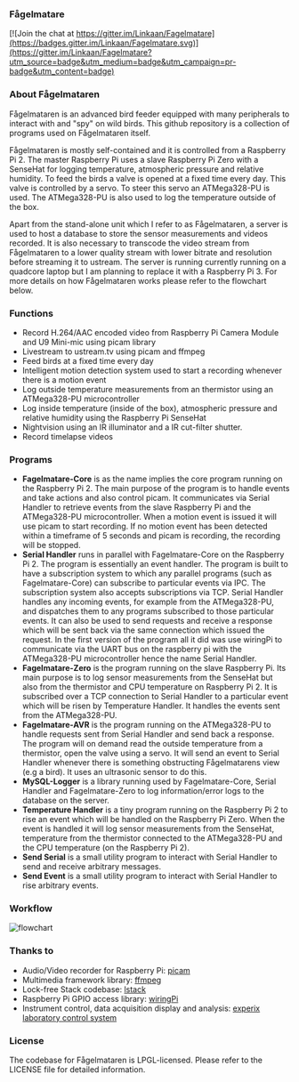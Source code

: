 ### Fågelmatare

[![Join the chat at https://gitter.im/Linkaan/Fagelmatare](https://badges.gitter.im/Linkaan/Fagelmatare.svg)](https://gitter.im/Linkaan/Fagelmatare?utm_source=badge&utm_medium=badge&utm_campaign=pr-badge&utm_content=badge)

### About Fågelmataren

Fågelmataren is an advanced bird feeder equipped with many peripherals to interact with and "spy" on wild birds. This github repository is a collection of programs used on Fågelmataren itself.

Fågelmataren is mostly self-contained and it is controlled from a Raspberry Pi 2. The master Raspberry Pi uses a slave Raspberry Pi Zero with a SenseHat for logging temperature, atmospheric pressure and relative humidity. To feed the birds a valve is opened at a fixed time every day. This valve is controlled by a servo. To steer this servo an ATMega328-PU is used. The ATMega328-PU is also used to log the temperature outside of the box.

Apart from the stand-alone unit which I refer to as Fågelmataren, a server is used to host a database to store the sensor measurements and videos recorded. It is also necessary to transcode the video stream from Fågelmataren to a lower quality stream with lower bitrate and resolution before streaming it to ustream. The server is running currently running on a quadcore laptop but I am planning to replace it with a Raspberry Pi 3. For more details on how Fågelmataren works please refer to the flowchart below.

### Functions

- Record H.264/AAC encoded video from Raspberry Pi Camera Module and U9 Mini-mic using picam library
- Livestream to ustream.tv using picam and ffmpeg
- Feed birds at a fixed time every day
- Intelligent motion detection system used to start a recording whenever there is a motion event
- Log outside temperature measurements from an thermistor using an ATMega328-PU microcontroller
- Log inside temperature (inside of the box), atmospheric pressure and relative humidity using the
  Raspberry Pi SenseHat
- Nightvision using an IR illuminator and a IR cut-filter shutter.
- Record timelapse videos

### Programs

- **Fagelmatare-Core** is as the name implies the core program running on the Raspberry Pi 2. The main purpose of the program is to handle events and take actions and also control picam. It communicates via Serial Handler to retrieve events from the slave Raspberry Pi and the ATMega328-PU microcontroller. When a motion event is issued it will use picam to start recording. If no motion event has been detected within a timeframe of 5 seconds and picam is recording, the recording will be stopped.
- **Serial Handler** runs in parallel with Fagelmatare-Core on the Raspberry Pi 2. The program is essentially an event handler. The program is built to have a subscription system to which any parallel programs (such as Fagelmatare-Core) can subscribe to particular events via IPC. The subscription system also accepts subscriptions via TCP. Serial Handler handles any incoming events, for example from the ATMega328-PU, and dispatches them to any programs subscribed to those particular events. It can also be used to send requests and receive a response which will be sent back via the same connection which issued the request. In the first version of the program all it did was use wiringPi to communicate via the UART bus on the raspberry pi with the ATMega328-PU microcontroller hence the name Serial Handler.
- **Fagelmatare-Zero** is the program running on the slave Raspberry Pi. Its main purpose is to log sensor measurements from the SenseHat but also from the thermistor and CPU temperature on Raspberry Pi 2. It is subscribed over a TCP connection to Serial Handler to a particular event which will be risen by Temperature Handler. It handles the events sent from the ATMega328-PU.
- **Fagelmatare-AVR** is the program running on the ATMega328-PU to handle requests sent from Serial Handler and send back a response. The program will on demand read the outside temperature from a thermistor, open the valve using a servo. It will send an event to Serial Handler whenever there is something obstructing Fågelmatarens view (e.g a bird). It uses an ultrasonic sensor to do this.
- **MySQL-Logger** is a library running used by Fagelmatare-Core, Serial Handler and Fagelmatare-Zero to log information/error logs to the database on the server.
- **Temperature Handler** is a tiny program running on the Raspberry Pi 2 to rise an event which will be handled on the Raspberry Pi Zero. When the event is handled it will log sensor measurements from the SenseHat, temperature from the thermistor connected to the ATMega328-PU and the CPU temperature (on the Raspberry Pi 2).
- **Send Serial** is a small utility program to interact with Serial Handler to send and receive arbitrary messages.
- **Send Event** is a small utility program to interact with Serial Handler to rise arbitrary events.

### Workflow
![flowchart](http://i.imgur.com/UwN4aM8.png)

### Thanks to
- Audio/Video recorder for Raspberry Pi: [picam](https://github.com/iizukanao/picam)
- Multimedia framework library: [ffmpeg](https://github.com/FFmpeg/FFmpeg)
- Lock-free Stack codebase: [lstack](https://github.com/skeeto/lstack)
- Raspberry Pi GPIO access library: [wiringPi](https://projects.drogon.net/raspberry-pi/wiringpi/)
- Instrument control, data acquisition display and analysis: [experix laboratory control system](https://sourceforge.net/projects/experix/)

### License
The codebase for Fågelmataren is LPGL-licensed. Please refer to the LICENSE file for detailed information.
